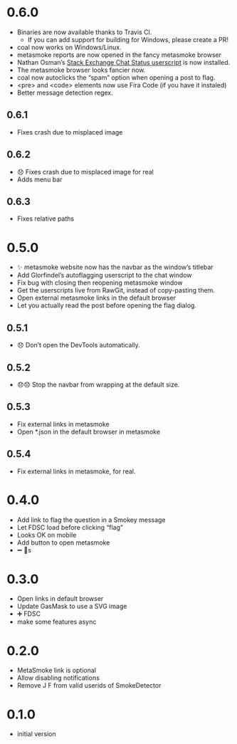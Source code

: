 # 0.6.0
* Binaries are now available thanks to Travis CI.
  * If you can add support for building for Windows, please create a PR!
* coal now works on Windows/Linux.
* metasmoke reports are now opened in the fancy metasmoke browser
* Nathan Osman’s [Stack Exchange Chat Status userscript](https://sechat.quickmediasolutions.com/static/index.html) is now installed.
* The metasmoke browser looks fancier now.
* coal now autoclicks the “spam” option when opening a post to flag.
* \<pre\> and \<code\> elements now use Fira Code (if you have it instaled)
* Better message detection regex.

## 0.6.1
* Fixes crash due to misplaced image

## 0.6.2
* 😞 Fixes crash due to misplaced image for real
* Adds menu bar

## 0.6.3
* Fixes relative paths

# 0.5.0
* ✨ metasmoke website now has the navbar as the window’s titlebar
* Add Glorfindel’s autoflagging userscript to the chat window
* Fix bug with closing then reopening metasmoke window
* Get the userscripts live from RawGit, instead of copy-pasting them.
* Open external metasmoke links in the default browser
* Let you actually read the post before opening the flag dialog.

## 0.5.1
* 😞 Don’t open the DevTools automatically.

## 0.5.2
* 😞😞 Stop the navbar from wrapping at the default size.

## 0.5.3
* Fix external links in metasmoke
* Open \*.json in the default browser in metasmoke

## 0.5.4
* Fix external links in metasmoke, for real.

# 0.4.0
* Add link to flag the question in a Smokey message
* Let FDSC load before clicking “flag”
* Looks OK on mobile
* Add button to open metasmoke
* ➖ 🐛s

# 0.3.0
* Open links in default browser
* Update GasMask to use a SVG image
* ➕ FDSC
* make some features async

# 0.2.0
* MetaSmoke link is optional
* Allow disabling notifications
* Remove J F from valid userids of SmokeDetector

# 0.1.0
* initial version
